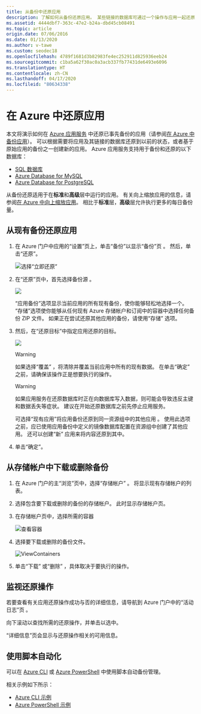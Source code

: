 ```yaml
---
title: 从备份中还原应用
description: 了解如何从备份还原应用。 某些链接的数据库可通过一个操作与应用一起还原。
ms.assetid: 4444dbf7-363c-47e2-b24a-dbd45cb08491
ms.topic: article
origin.date: 07/06/2016
ms.date: 01/13/2020
ms.author: v-tawe
ms.custom: seodec18
ms.openlocfilehash: 4789f1681d3b82983fe4ec252911d825936eeb24
ms.sourcegitcommit: c1ba5a62f30ac0a3acb337fb77431de6493e6096
ms.translationtype: HT
ms.contentlocale: zh-CN
ms.lasthandoff: 04/17/2020
ms.locfileid: "80634338"
---
```

# <a name="restore-an-app-in-azure"></a>在 Azure 中还原应用
本文将演示如何在 [Azure 应用服务](../app-service/overview.md) 中还原已事先备份的应用（请参阅[在 Azure 中备份应用](manage-backup.md)）。 可以根据需要将应用及其链接的数据库还原到以前的状态，或者基于原始应用的备份之一创建新的应用。 Azure 应用服务支持用于备份和还原的以下数据库：
- [SQL 数据库](https://www.azure.cn/home/features/sql-database/)
- [Azure Database for MySQL](https://www.azure.cn/home/features/mysql)
- [Azure Database for PostgreSQL](https://www.azure.cn/home/features/postgresql)

从备份还原适用于在**标准**和**高级**层中运行的应用。 有关向上缩放应用的信息，请参阅[在 Azure 中向上缩放应用](web-sites-scale.md)。 相比于**标准**层，**高级**层允许执行更多的每日备份量。

<a name="PreviousBackup"></a>

## <a name="restore-an-app-from-an-existing-backup"></a>从现有备份还原应用
1. 在 Azure 门户中应用的“设置”页上，单击“备份”以显示“备份”页    。 然后，单击“还原”。 
   
    ![选择“立即还原”][ChooseRestoreNow]
2. 在“还原”页中，首先选择备份源  。
   
    ![](./media/web-sites-restore/021ChooseSource1.png)
   
    “应用备份”选项显示当前应用的所有现有备份，使你能够轻松地选择一个。 
    “存储”选项使你能够从任何现有 Azure 存储帐户和订阅中的容器中选择任何备份 ZIP 文件。 
    如果正在尝试还原其他应用的备份，请使用“存储”  选项。
3. 然后，在“还原目标”中指定应用还原的目标。 
   
    ![](./media/web-sites-restore/022ChooseDestination1.png)
   
   > [!WARNING]
   > 如果选择“覆盖”  ，将清除并覆盖当前应用中所有的现有数据。 在单击“确定”  之前，请确保该操作正是想要执行的操作。
   > 
   > 
   
   > [!WARNING]
   > 如果应用服务在还原数据库时正在向数据库写入数据，则可能会导致违反主键和数据丢失等症状。 建议在开始还原数据库之前先停止应用服务。
   > 
   > 
   
    可选择“现有应用”将应用备份还原到同一资源组中的其他应用  。 使用此选项之前，应已使用应用备份中定义的镜像数据库配置在资源组中创建了其他应用。 还可以创建“新”  应用来将内容还原到其中。

4. 单击“确定”。 

<a name="StorageAccount"></a>

## <a name="download-or-delete-a-backup-from-a-storage-account"></a>从存储帐户中下载或删除备份
1. 在 Azure 门户的主“浏览”页中，选择“存储帐户”   。 将显示现有存储帐户的列表。
2. 选择包含要下载或删除的备份的存储帐户。 此时显示存储帐户页。
3. 在存储帐户页中，选择所需的容器
   
    ![查看容器][ViewContainers]
4. 选择要下载或删除的备份文件。
   
    ![ViewContainers](./media/web-sites-restore/03ViewFiles.png)
5. 单击“下载”  或“删除”  ，具体取决于要执行的操作。  

<a name="OperationLogs"></a>

## <a name="monitor-a-restore-operation"></a>监视还原操作
若要查看有关应用还原操作成功与否的详细信息，请导航到 Azure 门户中的“活动日志”页  。  
 

向下滚动以查找所需的还原操作，并单击以选中。

“详细信息”页会显示与还原操作相关的可用信息。

## <a name="automate-with-scripts"></a>使用脚本自动化

可以在 [Azure CLI](/cli/install-azure-cli?view=azure-cli-lastest) 或 [Azure PowerShell](https://docs.microsoft.com/powershell/azure/overview) 中使用脚本自动备份管理。

相关示例如下所示：

- [Azure CLI 示例](samples-cli.md)
- [Azure PowerShell 示例](samples-powershell.md)

<!-- ## Next Steps
You can backup and restore App Service apps using REST API. -->


<!-- IMAGES -->
[ChooseRestoreNow]: ./media/web-sites-restore/02ChooseRestoreNow1.png
[ViewContainers]: ./media/web-sites-restore/03ViewContainers.png
